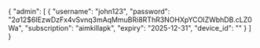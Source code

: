 {
  "admin": [
    {
      "username": "john123",
      "password": "$2a$12$6IEzwDzFx4vSvnq3mAqMmuBRi8RThR3NOHXpYCOIZWbhDB.cLZ0Wa",
      "subscription": "aimkillapk",
      "expiry": "2025-12-31",
      "device_id": ""
    }
  ]
}
